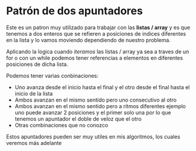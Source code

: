 # Patrón de dos apuntadores #

Este es un patron muy utilizado para trabajar con las **listas / array** y es que tenemos
a dos enteros que se refieren a posiciones de indices diferentes en la lista y lo vamos moviendo dependiendo de nuestro problema.

Aplicando la logica cuando _iteramos_ las listas / array ya sea a traves de un for o con un while podemos tener referencias a elementos en diferentes posiciones de dicha lista.

Podemos tener varias conbinaciones:

+ Uno avanza desde el inicio hasta el final y el otro desde el final hasta el inicio de la lista 
+ Ambos avanzan en el mismo sentido pero uno consecutivo al otro 
+ Ambos avanzan en el mismo sentido pero a ritmos diferentes ejemplo uno puede avanzar 2 posiciones y el primer solo una por lo que tenemos un apuntador el doble de veloz que el otro
+ Otras combinaciones que no conozco


Estos apuntadores pueden ser muy utiles en mis algoritmos, los cuales veremos más adelante